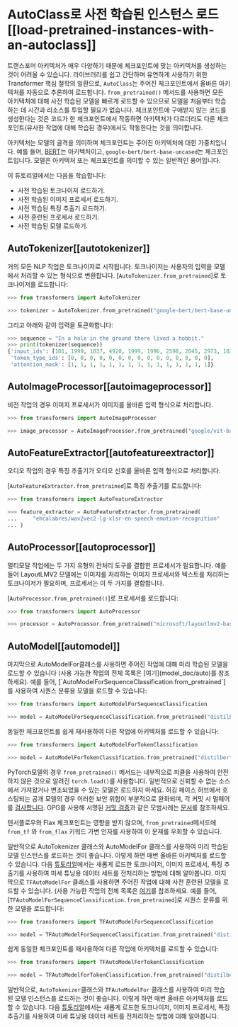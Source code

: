 <!--Copyright 2022 The HuggingFace Team. All rights reserved.

Licensed under the Apache License, Version 2.0 (the "License"); you may not use this file except in compliance with
the License. You may obtain a copy of the License at

http://www.apache.org/licenses/LICENSE-2.0

Unless required by applicable law or agreed to in writing, software distributed under the License is distributed on
an "AS IS" BASIS, WITHOUT WARRANTIES OR CONDITIONS OF ANY KIND, either express or implied. See the License for the
specific language governing permissions and limitations under the License.

⚠️ Note that this file is in Markdown but contain specific syntax for our doc-builder (similar to MDX) that may not be
rendered properly in your Markdown viewer.

-->

# AutoClass로 사전 학습된 인스턴스 로드[[load-pretrained-instances-with-an-autoclass]]

트랜스포머 아키텍처가 매우 다양하기 때문에 체크포인트에 맞는 아키텍처를 생성하는 것이 어려울 수 있습니다. 라이브러리를 쉽고 간단하며 유연하게 사용하기 위한 Transformer 핵심 철학의 일환으로, `AutoClass`는 주어진 체크포인트에서 올바른 아키텍처를 자동으로 추론하여 로드합니다. `from_pretrained()` 메서드를 사용하면 모든 아키텍처에 대해 사전 학습된 모델을 빠르게 로드할 수 있으므로 모델을 처음부터 학습하는 데 시간과 리소스를 투입할 필요가 없습니다. 
체크포인트에 구애받지 않는 코드를 생성한다는 것은 코드가 한 체크포인트에서 작동하면 아키텍처가 다르더라도 다른 체크포인트(유사한 작업에 대해 학습된 경우)에서도 작동한다는 것을 의미합니다.

<Tip>

아키텍처는 모델의 골격을 의미하며 체크포인트는 주어진 아키텍처에 대한 가중치입니다. 예를 들어, [BERT](https://hf-mirror.com/google-bert/bert-base-uncased)는 아키텍처이고, `google-bert/bert-base-uncased`는 체크포인트입니다. 모델은 아키텍처 또는 체크포인트를 의미할 수 있는 일반적인 용어입니다.

</Tip>

이 튜토리얼에서는 다음을 학습합니다:

* 사전 학습된 토크나이저 로드하기.
* 사전 학습된 이미지 프로세서 로드하기.
* 사전 학습된 특징 추출기 로드하기.
* 사전 훈련된 프로세서 로드하기.
* 사전 학습된 모델 로드하기.

## AutoTokenizer[[autotokenizer]]

거의 모든 NLP 작업은 토크나이저로 시작됩니다. 토크나이저는 사용자의 입력을 모델에서 처리할 수 있는 형식으로 변환합니다.
[`AutoTokenizer.from_pretrained`]로 토크나이저를 로드합니다:

```py
>>> from transformers import AutoTokenizer

>>> tokenizer = AutoTokenizer.from_pretrained("google-bert/bert-base-uncased")
```

그리고 아래와 같이 입력을 토큰화합니다:

```py
>>> sequence = "In a hole in the ground there lived a hobbit."
>>> print(tokenizer(sequence))
{'input_ids': [101, 1999, 1037, 4920, 1999, 1996, 2598, 2045, 2973, 1037, 7570, 10322, 4183, 1012, 102], 
 'token_type_ids': [0, 0, 0, 0, 0, 0, 0, 0, 0, 0, 0, 0, 0, 0, 0], 
 'attention_mask': [1, 1, 1, 1, 1, 1, 1, 1, 1, 1, 1, 1, 1, 1, 1]}
```

## AutoImageProcessor[[autoimageprocessor]]

비전 작업의 경우 이미지 프로세서가 이미지를 올바른 입력 형식으로 처리합니다.

```py
>>> from transformers import AutoImageProcessor

>>> image_processor = AutoImageProcessor.from_pretrained("google/vit-base-patch16-224")
```


## AutoFeatureExtractor[[autofeatureextractor]]

오디오 작업의 경우 특징 추출기가 오디오 신호를 올바른 입력 형식으로 처리합니다.

[`AutoFeatureExtractor.from_pretrained`]로 특징 추출기를 로드합니다:

```py
>>> from transformers import AutoFeatureExtractor

>>> feature_extractor = AutoFeatureExtractor.from_pretrained(
...     "ehcalabres/wav2vec2-lg-xlsr-en-speech-emotion-recognition"
... )
```

## AutoProcessor[[autoprocessor]]

멀티모달 작업에는 두 가지 유형의 전처리 도구를 결합한 프로세서가 필요합니다. 예를 들어 LayoutLMV2 모델에는 이미지를 처리하는 이미지 프로세서와 텍스트를 처리하는 토크나이저가 필요하며, 프로세서는 이 두 가지를 결합합니다.

[`AutoProcessor.from_pretrained()`]로 프로세서를 로드합니다:

```py
>>> from transformers import AutoProcessor

>>> processor = AutoProcessor.from_pretrained("microsoft/layoutlmv2-base-uncased")
```

## AutoModel[[automodel]]

<frameworkcontent>
<pt>
마지막으로 AutoModelFor클래스를 사용하면 주어진 작업에 대해 미리 학습된 모델을 로드할 수 있습니다 (사용 가능한 작업의 전체 목록은 [여기](model_doc/auto)를 참조하세요). 예를 들어, [`AutoModelForSequenceClassification.from_pretrained`]를 사용하여 시퀀스 분류용 모델을 로드할 수 있습니다:

```py
>>> from transformers import AutoModelForSequenceClassification

>>> model = AutoModelForSequenceClassification.from_pretrained("distilbert/distilbert-base-uncased")
```

동일한 체크포인트를 쉽게 재사용하여 다른 작업에 아키텍처를 로드할 수 있습니다:

```py
>>> from transformers import AutoModelForTokenClassification

>>> model = AutoModelForTokenClassification.from_pretrained("distilbert/distilbert-base-uncased")
```

<Tip warning={true}>

PyTorch모델의 경우 `from_pretrained()` 메서드는 내부적으로 피클을 사용하여 안전하지 않은 것으로 알려진 `torch.load()`를 사용합니다. 
일반적으로 신뢰할 수 없는 소스에서 가져왔거나 변조되었을 수 있는 모델은 로드하지 마세요. 허깅 페이스 허브에서 호스팅되는 공개 모델의 경우 이러한 보안 위험이 부분적으로 완화되며, 각 커밋 시 멀웨어를 [검사합니다](https://hf-mirror.com/docs/hub/security-malware). GPG를 사용해 서명된 [커밋 검증](https://hf-mirror.com/docs/hub/security-gpg#signing-commits-with-gpg)과 같은 모범사례는 [문서](https://hf-mirror.com/docs/hub/security)를 참조하세요.

텐서플로우와 Flax 체크포인트는 영향을 받지 않으며, `from_pretrained`메서드에 `from_tf` 와 `from_flax` 키워드 가변 인자를 사용하여 이 문제를 우회할 수 있습니다.

</Tip>

일반적으로 AutoTokenizer 클래스와 AutoModelFor 클래스를 사용하여 미리 학습된 모델 인스턴스를 로드하는 것이 좋습니다. 이렇게 하면 매번 올바른 아키텍처를 로드할 수 있습니다. 다음 [튜토리얼](preprocessing)에서는 새롭게 로드한 토크나이저, 이미지 프로세서, 특징 추출기를 사용하여 미세 튜닝용 데이터 세트를 전처리하는 방법에 대해 알아봅니다.
</pt>
<tf>
마지막으로 `TFAutoModelFor` 클래스를 사용하면 주어진 작업에 대해 사전 훈련된 모델을 로드할 수 있습니다. (사용 가능한 작업의 전체 목록은 [여기](model_doc/auto)를 참조하세요. 예를 들어, [`TFAutoModelForSequenceClassification.from_pretrained`]로 시퀀스 분류를 위한 모델을 로드합니다:

```py
>>> from transformers import TFAutoModelForSequenceClassification

>>> model = TFAutoModelForSequenceClassification.from_pretrained("distilbert/distilbert-base-uncased")
```

쉽게 동일한 체크포인트를 재사용하여 다른 작업에 아키텍처를 로드할 수 있습니다:

```py
>>> from transformers import TFAutoModelForTokenClassification

>>> model = TFAutoModelForTokenClassification.from_pretrained("distilbert/distilbert-base-uncased")
```

일반적으로, `AutoTokenizer`클래스와 `TFAutoModelFor` 클래스를 사용하여 미리 학습된 모델 인스턴스를 로드하는 것이 좋습니다. 이렇게 하면 매번 올바른 아키텍처를 로드할 수 있습니다. 다음 [튜토리얼](preprocessing)에서는 새롭게 로드한 토크나이저, 이미지 프로세서, 특징 추출기를 사용하여 미세 튜닝용 데이터 세트를 전처리하는 방법에 대해 알아봅니다.
</tf>
</frameworkcontent>
